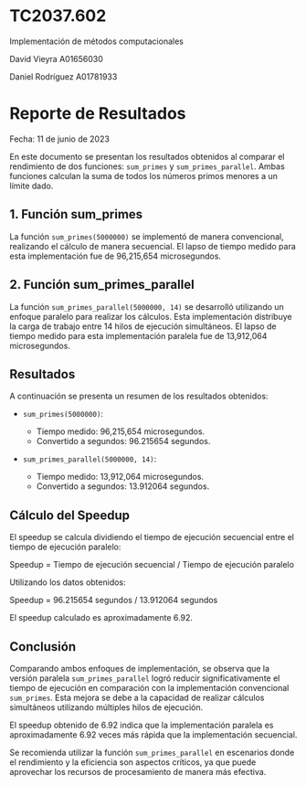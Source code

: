 # TC2037.602
Implementación de métodos computacionales

David Vieyra A01656030 

Daniel Rodríguez A01781933

# Reporte de Resultados

Fecha: 11 de junio de 2023

En este documento se presentan los resultados obtenidos al comparar el rendimiento de dos funciones: `sum_primes` y `sum_primes_parallel`. Ambas funciones calculan la suma de todos los números primos menores a un límite dado.

## 1. Función sum_primes

La función `sum_primes(5000000)` se implementó de manera convencional, realizando el cálculo de manera secuencial. El lapso de tiempo medido para esta implementación fue de 96,215,654 microsegundos.

## 2. Función sum_primes_parallel

La función `sum_primes_parallel(5000000, 14)` se desarrolló utilizando un enfoque paralelo para realizar los cálculos. Esta implementación distribuye la carga de trabajo entre 14 hilos de ejecución simultáneos. El lapso de tiempo medido para esta implementación paralela fue de 13,912,064 microsegundos.

## Resultados

A continuación se presenta un resumen de los resultados obtenidos:

- `sum_primes(5000000)`:
   - Tiempo medido: 96,215,654 microsegundos.
   - Convertido a segundos: 96.215654 segundos.

- `sum_primes_parallel(5000000, 14)`:
   - Tiempo medido: 13,912,064 microsegundos.
   - Convertido a segundos: 13.912064 segundos.

## Cálculo del Speedup

El speedup se calcula dividiendo el tiempo de ejecución secuencial entre el tiempo de ejecución paralelo:

Speedup = Tiempo de ejecución secuencial / Tiempo de ejecución paralelo

Utilizando los datos obtenidos:

Speedup = 96.215654 segundos / 13.912064 segundos

El speedup calculado es aproximadamente 6.92.

## Conclusión

Comparando ambos enfoques de implementación, se observa que la versión paralela `sum_primes_parallel` logró reducir significativamente el tiempo de ejecución en comparación con la implementación convencional `sum_primes`. Esta mejora se debe a la capacidad de realizar cálculos simultáneos utilizando múltiples hilos de ejecución.

El speedup obtenido de 6.92 indica que la implementación paralela es aproximadamente 6.92 veces más rápida que la implementación secuencial.

Se recomienda utilizar la función `sum_primes_parallel` en escenarios donde el rendimiento y la eficiencia son aspectos críticos, ya que puede aprovechar los recursos de procesamiento de manera más efectiva.
